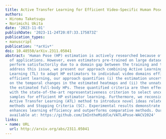 ```yaml
---
title: Active Transfer Learning for Efficient Video-Specific Human Pose Estimation
authors:
- Hiromu Taketsugu
- Norimichi Ukita
date: '2023-11-01'
publishDate: '2023-11-24T20:07:33.175873Z'
publication_types:
- manuscript
publication: '*arXiv*'
doi: 10.48550/arXiv.2311.05041
abstract: 'Human Pose (HP) estimation is actively researched because of its wide range
  of applications. However, even estimators pre-trained on large datasets may not
  perform satisfactorily due to a domain gap between the training and test data. To
  address this issue, we present our approach combining Active Learning (AL) and Transfer
  Learning (TL) to adapt HP estimators to individual video domains efficiently. For
  efficient learning, our approach quantifies (i) the estimation uncertainty based
  on the temporal changes in the estimated heatmaps and (ii) the unnaturalness in
  the estimated full-body HPs. These quantified criteria are then effectively combined
  with the state-of-the-art representativeness criterion to select uncertain and diverse
  samples for efficient HP estimator learning. Furthermore, we reconsider the existing
  Active Transfer Learning (ATL) method to introduce novel ideas related to the retraining
  methods and Stopping Criteria (SC). Experimental results demonstrate that our method
  enhances learning efficiency and outperforms comparative methods. Our code is publicly
  available at: https://github.com/ImIntheMiddle/VATL4Pose-WACV2024'
links:
- name: URL
  url: http://arxiv.org/abs/2311.05041
---
```


